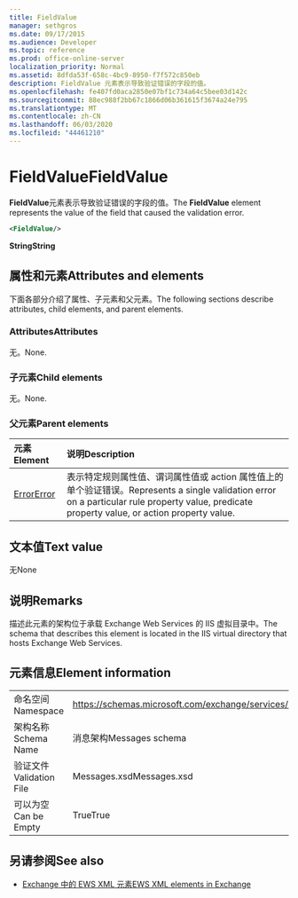 ```yaml
---
title: FieldValue
manager: sethgros
ms.date: 09/17/2015
ms.audience: Developer
ms.topic: reference
ms.prod: office-online-server
localization_priority: Normal
ms.assetid: 8dfda53f-658c-4bc9-8950-f7f572c850eb
description: FieldValue 元素表示导致验证错误的字段的值。
ms.openlocfilehash: fe407fd0aca2850e07bf1c734a64c5bee03d142c
ms.sourcegitcommit: 88ec988f2bb67c1866d06b361615f3674a24e795
ms.translationtype: MT
ms.contentlocale: zh-CN
ms.lasthandoff: 06/03/2020
ms.locfileid: "44461210"
---
```

# <a name="fieldvalue"></a><span data-ttu-id="7a07c-103">FieldValue</span><span class="sxs-lookup"><span data-stu-id="7a07c-103">FieldValue</span></span>

<span data-ttu-id="7a07c-104">**FieldValue**元素表示导致验证错误的字段的值。</span><span class="sxs-lookup"><span data-stu-id="7a07c-104">The **FieldValue** element represents the value of the field that caused the validation error.</span></span> 
  
```XML
<FieldValue/>
```

 <span data-ttu-id="7a07c-105">**String**</span><span class="sxs-lookup"><span data-stu-id="7a07c-105">**String**</span></span>
## <a name="attributes-and-elements"></a><span data-ttu-id="7a07c-106">属性和元素</span><span class="sxs-lookup"><span data-stu-id="7a07c-106">Attributes and elements</span></span>

<span data-ttu-id="7a07c-107">下面各部分介绍了属性、子元素和父元素。</span><span class="sxs-lookup"><span data-stu-id="7a07c-107">The following sections describe attributes, child elements, and parent elements.</span></span>
  
### <a name="attributes"></a><span data-ttu-id="7a07c-108">Attributes</span><span class="sxs-lookup"><span data-stu-id="7a07c-108">Attributes</span></span>

<span data-ttu-id="7a07c-109">无。</span><span class="sxs-lookup"><span data-stu-id="7a07c-109">None.</span></span>
  
### <a name="child-elements"></a><span data-ttu-id="7a07c-110">子元素</span><span class="sxs-lookup"><span data-stu-id="7a07c-110">Child elements</span></span>

<span data-ttu-id="7a07c-111">无。</span><span class="sxs-lookup"><span data-stu-id="7a07c-111">None.</span></span>
  
### <a name="parent-elements"></a><span data-ttu-id="7a07c-112">父元素</span><span class="sxs-lookup"><span data-stu-id="7a07c-112">Parent elements</span></span>

|<span data-ttu-id="7a07c-113">**元素**</span><span class="sxs-lookup"><span data-stu-id="7a07c-113">**Element**</span></span>|<span data-ttu-id="7a07c-114">**说明**</span><span class="sxs-lookup"><span data-stu-id="7a07c-114">**Description**</span></span>|
|:-----|:-----|
|[<span data-ttu-id="7a07c-115">Error</span><span class="sxs-lookup"><span data-stu-id="7a07c-115">Error</span></span>](error.md) <br/> |<span data-ttu-id="7a07c-116">表示特定规则属性值、谓词属性值或 action 属性值上的单个验证错误。</span><span class="sxs-lookup"><span data-stu-id="7a07c-116">Represents a single validation error on a particular rule property value, predicate property value, or action property value.</span></span>  <br/> |
   
## <a name="text-value"></a><span data-ttu-id="7a07c-117">文本值</span><span class="sxs-lookup"><span data-stu-id="7a07c-117">Text value</span></span>

<span data-ttu-id="7a07c-118">无</span><span class="sxs-lookup"><span data-stu-id="7a07c-118">None</span></span>
  
## <a name="remarks"></a><span data-ttu-id="7a07c-119">说明</span><span class="sxs-lookup"><span data-stu-id="7a07c-119">Remarks</span></span>

<span data-ttu-id="7a07c-120">描述此元素的架构位于承载 Exchange Web Services 的 IIS 虚拟目录中。</span><span class="sxs-lookup"><span data-stu-id="7a07c-120">The schema that describes this element is located in the IIS virtual directory that hosts Exchange Web Services.</span></span>
  
## <a name="element-information"></a><span data-ttu-id="7a07c-121">元素信息</span><span class="sxs-lookup"><span data-stu-id="7a07c-121">Element information</span></span>

|||
|:-----|:-----|
|<span data-ttu-id="7a07c-122">命名空间</span><span class="sxs-lookup"><span data-stu-id="7a07c-122">Namespace</span></span>  <br/> |https://schemas.microsoft.com/exchange/services/2006/messages  <br/> |
|<span data-ttu-id="7a07c-123">架构名称</span><span class="sxs-lookup"><span data-stu-id="7a07c-123">Schema Name</span></span>  <br/> |<span data-ttu-id="7a07c-124">消息架构</span><span class="sxs-lookup"><span data-stu-id="7a07c-124">Messages schema</span></span>  <br/> |
|<span data-ttu-id="7a07c-125">验证文件</span><span class="sxs-lookup"><span data-stu-id="7a07c-125">Validation File</span></span>  <br/> |<span data-ttu-id="7a07c-126">Messages.xsd</span><span class="sxs-lookup"><span data-stu-id="7a07c-126">Messages.xsd</span></span>  <br/> |
|<span data-ttu-id="7a07c-127">可以为空</span><span class="sxs-lookup"><span data-stu-id="7a07c-127">Can be Empty</span></span>  <br/> |<span data-ttu-id="7a07c-128">True</span><span class="sxs-lookup"><span data-stu-id="7a07c-128">True</span></span>  <br/> |
   
## <a name="see-also"></a><span data-ttu-id="7a07c-129">另请参阅</span><span class="sxs-lookup"><span data-stu-id="7a07c-129">See also</span></span>



- [<span data-ttu-id="7a07c-130">Exchange 中的 EWS XML 元素</span><span class="sxs-lookup"><span data-stu-id="7a07c-130">EWS XML elements in Exchange</span></span>](ews-xml-elements-in-exchange.md)

